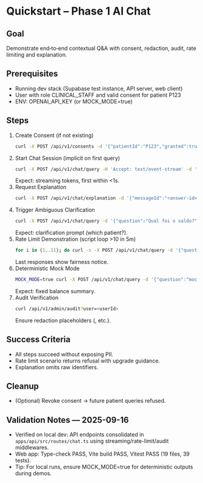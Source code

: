 # Quickstart – Phase 1 AI Chat

## Goal
Demonstrate end‑to‑end contextual Q&A with consent, redaction, audit, rate limiting and explanation.

## Prerequisites
- Running dev stack (Supabase test instance, API server, web client)
- User with role CLINICAL_STAFF and valid consent for patient P123
- ENV: OPENAI_API_KEY (or MOCK_MODE=true)

## Steps
1. Create Consent (if not existing)
   ```bash
   curl -X POST /api/v1/consents -d '{"patientId":"P123","granted":true}'
   ```
2. Start Chat Session (implicit on first query)
   ```bash
   curl -X POST /api/v1/chat/query -H 'Accept: text/event-stream' -d '{"question":"Quais foram os últimos tratamentos do paciente?"}'
   ```
   Expect: streaming tokens, first within <1s.
3. Request Explanation
   ```bash
   curl -X POST /api/v1/chat/explanation -d '{"messageId":"<answer-id>"}'
   ```
4. Trigger Ambiguous Clarification
   ```bash
   curl -X POST /api/v1/chat/query -d '{"question":"Qual foi o saldo?"}'
   ```
   Expect: clarification prompt (which patient?).
5. Rate Limit Demonstration (script loop >10 in 5m)
   ```bash
   for i in {1..11}; do curl -s -X POST /api/v1/chat/query -d '{"question":"Ping '$i'"}' > /dev/null; done
   ```
   Last responses show fairness notice.
6. Deterministic Mock Mode
   ```bash
   MOCK_MODE=true curl -X POST /api/v1/chat/query -d '{"question":"mock:balance"}'
   ```
   Expect: fixed balance summary.
7. Audit Verification
   ```bash
   curl /api/v1/admin/audit?user=<userId>
   ```
   Ensure redaction placeholders (<CPF>, etc.).

## Success Criteria
- All steps succeed without exposing PII.
- Rate limit scenario returns refusal with upgrade guidance.
- Explanation omits raw identifiers.

## Cleanup
- (Optional) Revoke consent → future patient queries refused.


## Validation Notes — 2025-09-16
- Verified on local dev: API endpoints consolidated in `apps/api/src/routes/chat.ts` using streaming/rate-limit/audit middlewares.
- Web app: Type-check PASS, Vite build PASS, Vitest PASS (19 files, 39 tests).
- Tip: For local runs, ensure MOCK_MODE=true for deterministic outputs during demos.
